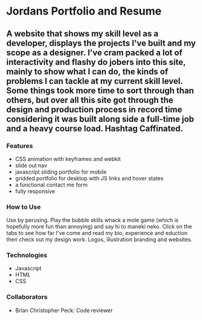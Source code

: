 # Jordans Portfolio and Resume
## A website that shows my skill level as a developer, displays the projects I've built and my scope as a designer. I've cram packed a lot of interactivity and flashy do jobers into this site, mainly to show what I can do, the kinds of problems I can tackle at my current skill level. Some things took more time to sort through than others, but over all this site got through the design and production process in record time considering it was built along side a full-time job and a heavy course load. Hashtag Caffinated. 

### Features
+ CSS animation with keyframes and webkit
+ slide out nav
+ javascript sliding portfolio for mobile
+ gridded portfolio for desktop with JS links and hover states
+ a functional contact me form
+ fully responsive

### How to Use
Use by perusing. Play the bubble skills whack a mole game (which is hopefully more fun than annoying) and say hi to maneki neko. Click on the tabs to see how far I've come and read my bio, experience and eduction then check out my design work. Logos, illustration branding and websites.

### Technologies

+ Javascript
+ HTML
+ CSS

### Collaborators

+ Brian Christopher Peck: Code reviewer
